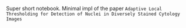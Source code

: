 Super short notebook. Minimal impl of the paper `Adaptive Local Thresholding for Detection of Nuclei in Diversely Stained Cytology Images`
